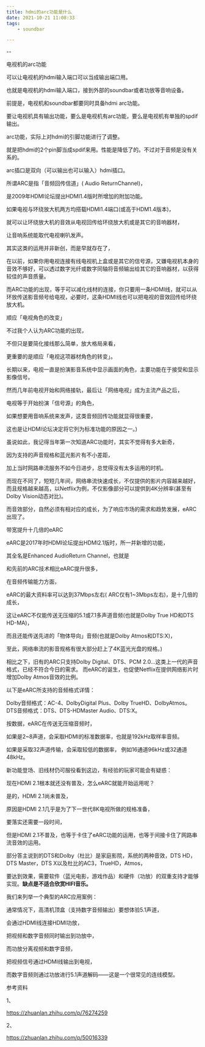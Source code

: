 ```yaml
---
title: hdmi的arc功能是什么
date: 2021-10-21 11:08:33
tags:
	- soundbar

---
```


--

电视机的arc功能

可以让电视机的hdmi输入端口可以当成输出端口用。

也就是电视机的hdmi输入端口，接到外部的soundbar或者功放等音响设备。

前提是，电视机和soundbar都要同时具备hdmi arc功能。



要让电视机具有输出功能，要么是电视机有arc功能，要么是电视机有单独的spdif输出。

arc功能，实际上对hdmi的引脚功能进行了调整。

就是把hdmi的2个pin脚当成spdif来用。性能是降低了的。不过对于音频是没有关系的。

arc插口是双向（可以输出也可以输入）hdmi插口。



所谓ARC是指「音频回传信道」( Audio ReturnChannel)， 

是2009年HDMI论坛提出HDMI1.4版时所增加的附加功能。

如果电视与环绕放大机两方均搭载HDMI1.4端口(或高于HDM1.4版本)，

就可以让环绕放大机的音效从电视回传给环绕放大机或是其它的音响器材，

让音响系统能取代电视喇叭发声。



其实这类的运用并非新创，而是早就存在了，

在以前，如果你用电视连接有线电视机上盒或是其它的信号源，又嫌电视机本身的音效不够好，可以透过数字光纤或数字同轴将音频输出给其它的音响器材，以获得较佳的声音质量。



而ARC功能的出现，等于可以减化线材的连接，你只要用一条HDMI线，就可以从环放传送影音频号给电视，必要时，这条HDMI线也可以把电视的音效回传给环绕放大机。



顺应「电视角色的改变」

不过我个人认为ARC功能的出现，

不但只是要简化接线那么简单，放大格局来看，

更重要的是顺应「电视这项器材角色的转变」。

长期以来，电视一直是扮演影音系统中显示画面的角色，主要功能在于接受和显示影像信号。 

然而几年前电视开始和网络接轨，最后让「网络电视」成为主流产品之后，

电视等于开始扮演「信号源」的角色，

如果想要用音响系统来发声，这类音频回传功能就显得很重要，

这也是让HDMI论坛决定将它列为标准功能的原因之一。)



虽说如此，我记得当年第一次知道ARC功能时，其实不觉得有多大新奇，

因为支持的声音规格和蓝光影片有不小差距，

加上当时网路串流服务不如今日进步，总觉得没有太多运用的时机。

而现在不同了，短短几年间，网络串流快速成长，不仅提供的影片内容越来越好，而且规格越来越高，以Netflix为例，不仅影像部分可以提供到4K分辨率(甚至有Dolby Vision动态对比)。

而音效部分，自然必须有相对应的成长，为了响应市场的需求和趋势发展，eARC出现了。



带宽提升十几倍的eARC

eARC是2017年时HDMI论坛提出HDMI2.1版时，所一并新增的功能，

其全名是Enhanced AudioReturn Channel，也就是



和先前的ARC技术相比eARC提升很多，

 在音频传输能力方面，

eARC的最大资料率可以达到37Mbps左右( ARC仅有1~3Mbps左右)，是十几倍的成长，

这让eARC不仅能传送无压缩的5.1或7.1多声道音频(也就是Dolby True HD和DTS HD-MA)，

而且还能传送先进的「物体导向」音频(也就是Dolby Atmos和DTS:X)，

至此，网络串流的影音规格有很大部分赶上了4K蓝光光盘的规格。)



相比之下，旧有的ARC只支持Dolby Digital、DTS、PCM 2.0...这类上一代的声音格式，已经不符合今日的需求。 而eARC的诞生，也促使Netflix在提供网络影片时增加Dolby Atmos音效的比例。



以下是eARC所支持的音频格式详情：

Dolby音频格式：AC-4、DolbyDigital Plus、Dolby TrueHD、DolbyAtmos。
DTS音频格式：DTS、DTS-HDMaster Audio、DTS:X。

按数据，eARC在传送无压缩音频时，

如果是2~8声道，会采取HDMI的标准数据率，也就是192kHz取样率音频。

如果是采取32声道传输，会采取较低的数据率， 例如16通道96kHz或32通道48kHz。



新功能登场、旧线材仍可服役看到这边，有经验的玩家可能会有疑惑：

现在HDMI 2.1根本就还没有普及，怎么eARC就能开始运用呢？

是的，HDMI 2.1尚未普及，

原因是HDMI 2.1几乎是为了下一世代8K电视所做的规格准备，

要落实还需要一段时间，

但是HDMI 2.1不普及，也等于卡住了eARC功能的运用，也等于间接卡住了网路串流音效的运用。



部分答主说到的DTS和Dolby（杜比）是家庭影院，系统的两种音效，DTS HD，DTS Master，DTS X以及杜比的AC3，TrueHD，Atmos，

要达到效果，需要软件（蓝光电影，游戏作品）和硬件（功放）的双重支持才能够实现。**缺点是不适合欣赏HIFI音乐。**



我们来列举一个典型的ARC应用案例：

通常情况下，高清机顶盒（支持数字音频输出）要想体验5.1声道，

会通过HDMI线连接HDMI功放，

把视频和数字音频同时输出到功放中，

而功放分离视频和数字音频，

把视频信号通过HDMI线输出到电视，

而数字音频则通过功放进行5.1声道解码——这是一个很常见的连线模型。



参考资料

1、

https://zhuanlan.zhihu.com/p/76274259

2、

https://zhuanlan.zhihu.com/p/50016339